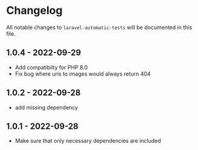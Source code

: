 # Changelog

All notable changes to `laravel-automatic-tests` will be documented in this file.

## 1.0.4 - 2022-09-29

- Add compatibilty for PHP 8.0
- Fix bug where uris to images would always return 404

## 1.0.2 - 2022-09-28

- add missing dependency

## 1.0.1 - 2022-09-28

- Make sure that only necessary dependencies are included
